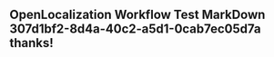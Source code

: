 <properties
ms.topic="hero-topic"
ms.test1="hero-topic"
ms.test2="test"/>

## OpenLocalization Workflow Test MarkDown 307d1bf2-8d4a-40c2-a5d1-0cab7ec05d7a thanks!
